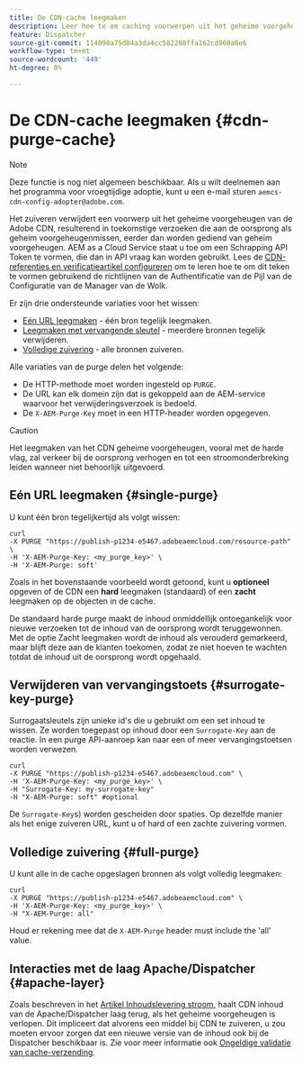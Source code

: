 ```yaml
---
title: De CDN-cache leegmaken
description: Leer hoe te om caching voorwerpen uit het geheime voorgeheugen van de Adobe CDN te verwijderen door het zuiveren API Symbolisch te vormen dat dan in API vraag kan worden gebruikt.
feature: Dispatcher
source-git-commit: 114098a75d84a3da4cc582288ffa162cd960a0e6
workflow-type: tm+mt
source-wordcount: '449'
ht-degree: 0%

---
```


# De CDN-cache leegmaken {#cdn-purge-cache}

>[!NOTE]
>Deze functie is nog niet algemeen beschikbaar. Als u wilt deelnemen aan het programma voor vroegtijdige adoptie, kunt u een e-mail sturen `aemcs-cdn-config-adopter@adobe.com`.

Het zuiveren verwijdert een voorwerp uit het geheime voorgeheugen van de Adobe CDN, resulterend in toekomstige verzoeken die aan de oorsprong als geheim voorgeheugenmissen, eerder dan worden gediend van geheim voorgeheugen.
AEM as a Cloud Service staat u toe om een Schrapping API Token te vormen, die dan in API vraag kan worden gebruikt. Lees de [CDN-referenties en verificatieartikel configureren](/help/implementing/dispatcher/cdn-credentials-authentication.md#purge-API-token) om te leren hoe te om dit teken te vormen gebruikend de richtlijnen van de Authentificatie van de Pijl van de Configuratie van de Manager van de Wolk.

Er zijn drie ondersteunde variaties voor het wissen:

* [Eén URL leegmaken](#single-purge) - één bron tegelijk leegmaken.
* [Leegmaken met vervangende sleutel](#surrogate-key-purge) - meerdere bronnen tegelijk verwijderen.
* [Volledige zuivering](#full-purge) - alle bronnen zuiveren.

Alle variaties van de purge delen het volgende:

* De HTTP-methode moet worden ingesteld op `PURGE`.
* De URL kan elk domein zijn dat is gekoppeld aan de AEM-service waarvoor het verwijderingsverzoek is bedoeld.
* De `X-AEM-Purge-Key` moet in een HTTP-header worden opgegeven.

>[!CAUTION]
>Het leegmaken van het CDN geheime voorgeheugen, vooral met de harde vlag, zal verkeer bij de oorsprong verhogen en tot een stroomonderbreking leiden wanneer niet behoorlijk uitgevoerd.

## Eén URL leegmaken {#single-purge}

U kunt één bron tegelijkertijd als volgt wissen:

```
curl
-X PURGE "https://publish-p1234-e5467.adobeaemcloud.com/resource-path" \
-H 'X-AEM-Purge-Key: <my_purge_key>' \
-H 'X-AEM-Purge: soft'
```

Zoals in het bovenstaande voorbeeld wordt getoond, kunt u **optioneel** opgeven of de CDN een **hard** leegmaken (standaard) of een **zacht** leegmaken op de objecten in de cache.

De standaard harde purge maakt de inhoud onmiddellijk ontoegankelijk voor nieuwe verzoeken tot de inhoud van de oorsprong wordt teruggewonnen. Met de optie Zacht leegmaken wordt de inhoud als verouderd gemarkeerd, maar blijft deze aan de klanten toekomen, zodat ze niet hoeven te wachten totdat de inhoud uit de oorsprong wordt opgehaald.

## Verwijderen van vervangingstoets {#surrogate-key-purge}

Surrogaatsleutels zijn unieke id&#39;s die u gebruikt om een set inhoud te wissen. Ze worden toegepast op inhoud door een `Surrogate-Key` aan de reactie. In een purge API-aanroep kan naar een of meer vervangingstoetsen worden verwezen.

```
curl
-X PURGE "https://publish-p1234-e5467.adobeaemcloud.com" \
-H 'X-AEM-Purge-Key: <my_purge_key>' \
-H "Surrogate-Key: my-surrogate-key"
-H "X-AEM-Purge: soft" #optional
```

De `Surrogate-Key`s) worden gescheiden door spaties. Op dezelfde manier als het enige zuiveren URL, kunt u of hard of een zachte zuivering vormen.

## Volledige zuivering {#full-purge}

U kunt alle in de cache opgeslagen bronnen als volgt volledig leegmaken:

```
curl
-X PURGE "https://publish-p1234-e5467.adobeaemcloud.com" \
-H 'X-AEM-Purge-Key: <my_purge_key>' \
-H "X-AEM-Purge: all"
```

Houd er rekening mee dat de `X-AEM-Purge` header must include the &#39;all&#39; value.

## Interacties met de laag Apache/Dispatcher {#apache-layer}

Zoals beschreven in het [Artikel Inhoudslevering stroom](/help/implementing/dispatcher/overview.md), haalt CDN inhoud van de Apache/Dispatcher laag terug, als het geheime voorgeheugen is verlopen. Dit impliceert dat alvorens een middel bij CDN te zuiveren, u zou moeten ervoor zorgen dat een nieuwe versie van de inhoud ook bij de Dispatcher beschikbaar is. Zie voor meer informatie ook [Ongeldige validatie van cache-verzending](/help/implementing/dispatcher/caching.md#disp).
